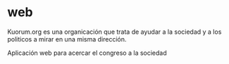 web
===
Kuorum.org es una organicación que trata de ayudar a la sociedad y a los politicos a mirar en una misma dirección. 


Aplicación web para acercar el congreso a la sociedad
